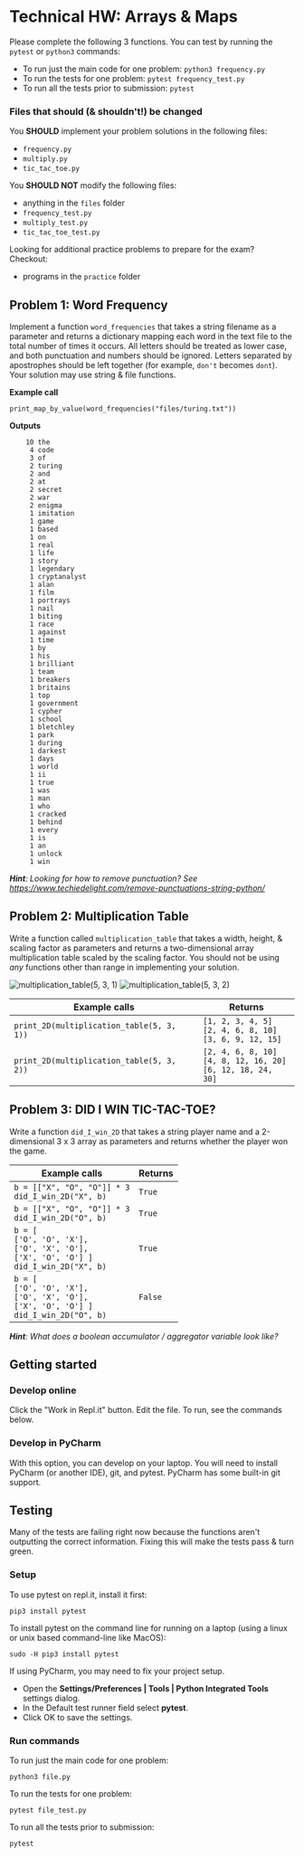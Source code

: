 # Technical HW: Arrays & Maps
Please complete the following 3 functions. 
You can test by running the `pytest` or `python3` commands:

* To run just the main code for one problem: `python3 frequency.py`
* To run the tests for one problem: `pytest frequency_test.py`
* To run all the tests prior to submission: `pytest`

### Files that should (& shouldn't!) be changed

You **SHOULD** implement your problem solutions in the following files:
* `frequency.py`
* `multiply.py`
* `tic_tac_toe.py`

You **SHOULD NOT** modify the following files:
* anything in the `files` folder
* `frequency_test.py`
* `multiply_test.py`
* `tic_tac_toe_test.py`

Looking for additional practice problems to prepare for the exam? Checkout:
* programs in the `practice` folder

<!--### General Hints
* ???-->

## Problem 1: Word Frequency

Implement a function `word_frequencies` that takes
a string filename as a parameter and returns a
dictionary mapping each word in the text file
to the total number of times it occurs. All
letters should be treated as lower case, and both
punctuation and numbers should be ignored.
Letters separated by apostrophes should be left together
(for example, `don't` becomes `dont`).
Your solution may use string & file functions.

**Example call**

`print_map_by_value(word_frequencies("files/turing.txt"))`

**Outputs**
```
    10 the
     4 code
     3 of
     2 turing
     2 and
     2 at
     2 secret
     2 war
     2 enigma
     1 imitation
     1 game
     1 based
     1 on
     1 real
     1 life
     1 story
     1 legendary
     1 cryptanalyst
     1 alan
     1 film
     1 portrays
     1 nail
     1 biting
     1 race
     1 against
     1 time
     1 by
     1 his
     1 brilliant
     1 team
     1 breakers
     1 britains
     1 top
     1 government
     1 cypher
     1 school
     1 bletchley
     1 park
     1 during
     1 darkest
     1 days
     1 world
     1 ii
     1 true
     1 was
     1 man
     1 who
     1 cracked
     1 behind
     1 every
     1 is
     1 an
     1 unlock
     1 win
```

_**Hint**: Looking for how to remove punctuation? 
See https://www.techiedelight.com/remove-punctuations-string-python/_

## Problem 2: Multiplication Table

Write a function called `multiplication_table` that
takes a width, height, & scaling factor as parameters
and returns a two-dimensional array multiplication
table scaled by the scaling factor.
You should not be using _any_ functions other than range 
in implementing your solution.

![multiplication_table(5, 3, 1)](http://emhill.github.io/151/morea/12.arrays//fig1.png)
![multiplication_table(5, 3, 2)](http://emhill.github.io/151/morea/12.arrays//fig2.png)


| **Example calls** | **Returns** |
| -------------- | --------- |
| `print_2D(multiplication_table(5, 3, 1))` | `[1, 2, 3, 4, 5]`<br>`[2, 4, 6, 8, 10]`<br>`[3, 6, 9, 12, 15]` |
| `print_2D(multiplication_table(5, 3, 2))` | `[2, 4, 6, 8, 10]`<br>`[4, 8, 12, 16, 20]`<br>`[6, 12, 18, 24, 30]` |

<!--_**Hint**: use an extra queue to help!_-->

## Problem 3: DID I WIN TIC-TAC-TOE?

Write a function `did_I_win_2D` that takes a string player name
and a 2-dimensional 3 x 3 array as parameters
and returns whether the player won the game.

| **Example calls** | **Returns** |
| -------------- | --------- |
| `b = [["X", "O", "O"]] * 3`<br>`did_I_win_2D("X", b)` | `True` |
| `b = [["X", "O", "O"]] * 3`<br>`did_I_win_2D("O", b)` | `True` |
| `b = [`<br>`['O', 'O', 'X'],`<br>`['O', 'X', 'O'],`<br>`['X', 'O', 'O'] ]`<br>`did_I_win_2D("X", b)` | `True` |
| `b = [`<br>`['O', 'O', 'X'],`<br>`['O', 'X', 'O'],`<br>`['X', 'O', 'O'] ]`<br>`did_I_win_2D("O", b)` | `False` |


_**Hint**: What does a boolean accumulator / aggregator variable look like?_

## Getting started

### Develop online

Click the "Work in Repl.it" button. Edit the file. To run, see the commands below.

### Develop in PyCharm

With this option, you can develop on your laptop. 
You will need to install PyCharm (or another IDE),
git, and pytest. PyCharm has some built-in git 
support.

## Testing
Many of the tests are failing right now because the 
functions
aren't outputting the correct information. Fixing this
will make the tests pass & turn green.

### Setup
To use pytest on repl.it, install it first:

`pip3 install pytest`

To install pytest on the command line for running on a laptop (using a linux or unix based command-line like MacOS):

`sudo -H pip3 install pytest`

If using PyCharm, you may need to fix your project setup.
- Open the **Settings/Preferences | Tools | Python Integrated Tools** settings dialog.
- In the Default test runner field select **pytest**.
- Click OK to save the settings.

### Run commands
To run just the main code for one problem:

`python3 file.py`

To run the tests for one problem:

`pytest file_test.py`

To run all the tests prior to submission:

`pytest`
